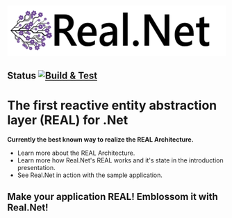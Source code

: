 ![Real.Net](./logo.png)
## Status [![Build & Test](https://github.com/AwesomniCodes/Real.Net/actions/workflows/dotnet.yml/badge.svg)](https://github.com/AwesomniCodes/Real.Net/actions/workflows/dotnet.yml)

# The first reactive entity abstraction layer (REAL) for .Net

**Currently the best known way to realize the REAL Architecture.**

+ Learn more about the REAL Architecture.
+ Learn more how Real.Net's REAL works and it's state in the introduction presentation.
+ See Real.Net in action with the sample application.

## Make your application **REAL**! Emblossom it with **Real.Net**!
